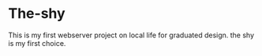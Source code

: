 # The-shy
This is my first webserver project on local life for graduated design.
the shy is my first choice.
